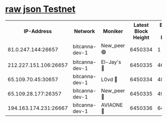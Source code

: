 [raw json Testnet](https://rpc-check.bcat.stavr.tech/bcat/rpc-bcat-result.json)
=


<table><tr><th>IP-Address</th><th>Network</th><th>Moniker</th><th>Latest Block Height</th><th>Earliest Block Height</th><th>Catching Up</th><th>Tx Index</th><th>Voting Power</th><th>Scan Time</th></tr><tr><td>81.0.247.144:26657</td><td>bitcanna-dev-1</td><td>New_peer 🟢</td><td>6450334</td><td>1</td><td>False</td><td>on</td><td>0</td><td>2024-02-15T09:34:58.543137664UTC</td></tr><tr><td>212.227.151.106:26657</td><td>bitcanna-dev-1</td><td>El-Jay's 🔴</td><td>6450335</td><td>4670391</td><td>False</td><td>on</td><td>2218164</td><td>2024-02-15T09:35:05.302198217UTC</td></tr><tr><td>65.109.70.45:30657</td><td>bitcanna-dev-1</td><td>L0vd 🔴</td><td>6450334</td><td>4828155</td><td>False</td><td>on</td><td>307920</td><td>2024-02-15T09:34:58.899576136UTC</td></tr><tr><td>65.109.28.177:26357</td><td>bitcanna-dev-1</td><td>New_peer 🔴</td><td>6450335</td><td>4952911</td><td>False</td><td>on</td><td>2237067</td><td>2024-02-15T09:35:05.634375508UTC</td></tr><tr><td>194.163.174.231:26667</td><td>bitcanna-dev-1</td><td>AVIAONE 🔴</td><td>6450336</td><td>6443711</td><td>False</td><td>on</td><td>1949865</td><td>2024-02-15T09:35:10.130651063UTC</td></tr></table>